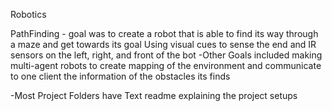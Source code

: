 Robotics 

PathFinding - goal was to create a robot that is able to find its way through a maze and get towards its goal
Using visual cues to sense the end and IR sensors on the left, right, and front of the bot
-Other Goals included making multi-agent robots to create mapping of the environment and communicate to one client the information
of the obstacles its finds 



-Most Project Folders have Text readme explaining the project setups
